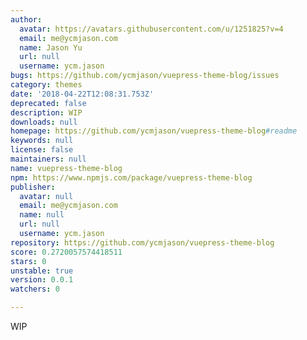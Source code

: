 ```yaml
---
author:
  avatar: https://avatars.githubusercontent.com/u/1251825?v=4
  email: me@ycmjason.com
  name: Jason Yu
  url: null
  username: ycm.jason
bugs: https://github.com/ycmjason/vuepress-theme-blog/issues
category: themes
date: '2018-04-22T12:08:31.753Z'
deprecated: false
description: WIP
downloads: null
homepage: https://github.com/ycmjason/vuepress-theme-blog#readme
keywords: null
license: false
maintainers: null
name: vuepress-theme-blog
npm: https://www.npmjs.com/package/vuepress-theme-blog
publisher:
  avatar: null
  email: me@ycmjason.com
  name: null
  url: null
  username: ycm.jason
repository: https://github.com/ycmjason/vuepress-theme-blog
score: 0.2720057574418511
stars: 0
unstable: true
version: 0.0.1
watchers: 0

---
```


WIP
